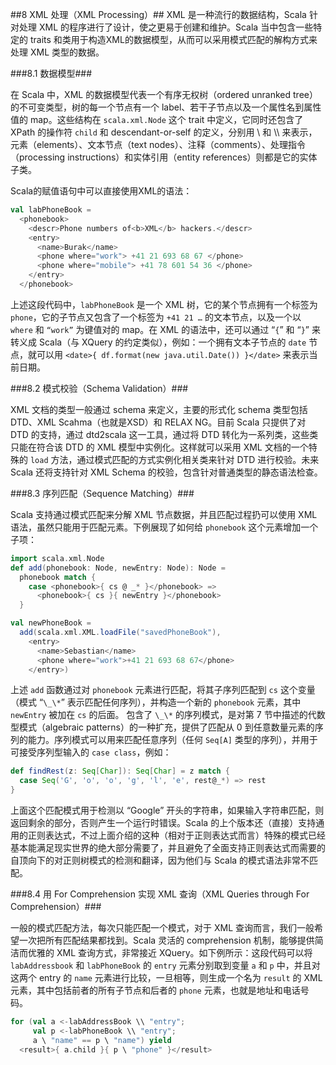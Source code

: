 ##8	XML 处理（XML Processing）##
XML 是一种流行的数据结构，Scala 针对处理 XML 的程序进行了设计，使之更易于创建和维护。Scala 当中包含一些特定的 traits 和类用于构造XML的数据模型，从而可以采用模式匹配的解构方式来处理 XML 类型的数据。

###8.1 数据模型###

在 Scala 中，XML 的数据模型代表一个有序无权树（ordered unranked tree）的不可变类型，树的每一个节点有一个 label、若干子节点以及一个属性名到属性值的 map。这些结构在 `scala.xml.Node` 这个 trait 中定义，它同时还包含了 XPath 的操作符 `child` 和 descendant-or-self 的定义，分别用 \ 和 \\\\ 来表示，元素（elements）、文本节点（text nodes）、注释（comments）、处理指令（processing instructions）和实体引用（entity references）则都是它的实体子类。

Scala的赋值语句中可以直接使用XML的语法：

```Scala
val labPhoneBook =
  <phonebook>
    <descr>Phone numbers of<b>XML</b> hackers.</descr>
    <entry>
      <name>Burak</name>
      <phone where="work"> +41 21 693 68 67 </phone>
      <phone where="mobile"> +41 78 601 54 36 </phone>
    </entry>
  </phonebook>
```

上述这段代码中，`labPhoneBook` 是一个 XML 树，它的某个节点拥有一个标签为 `phone`，它的子节点又包含了一个标签为 `+41 21 …` 的文本节点，以及一个以 `where` 和 `“work”` 为键值对的 map。在 XML 的语法中，还可以通过 “`{`” 和 “`}`” 来转义成 Scala（与 XQuery 的约定类似），例如：一个拥有文本子节点的 `date` 节点，就可以用 `<date>{ df.format(new java.util.Date()) }</date>` 来表示当前日期。

###8.2 模式校验（Schema Validation）###

XML 文档的类型一般通过 schema 来定义，主要的形式化 schema 类型包括 DTD、XML Scahma（也就是XSD）和 RELAX NG。目前 Scala 只提供了对 DTD 的支持，通过 dtd2scala 这一工具，通过将 DTD 转化为一系列类，这些类只能在符合该 DTD 的 XML 模型中实例化。这样就可以采用 XML 文档的一个特殊的 `load` 方法，通过模式匹配的方式实例化相关类来针对 DTD 进行校验。未来 Scala 还将支持针对 XML Schema 的校验，包含针对普通类型的静态语法检查。

###8.3 序列匹配（Sequence Matching）###

Scala 支持通过模式匹配来分解 XML 节点数据，并且匹配过程扔可以使用 XML 语法，虽然只能用于匹配元素。下例展现了如何给 `phonebook` 这个元素增加一个子项：

```Scala
import scala.xml.Node
def add(phonebook: Node, newEntry: Node): Node =
  phonebook match {
    case <phonebook>{ cs @ _* }</phonebook> =>
      <phonebook>{ cs }{ newEntry }</phonebook>
  }

val newPhoneBook =
  add(scala.xml.XML.loadFile("savedPhoneBook"),
    <entry>
      <name>Sebastian</name>
      <phone where="work">+41 21 693 68 67</phone>
    </entry>)
```

上述 `add` 函数通过对 `phonebook` 元素进行匹配，将其子序列匹配到 `cs` 这个变量（模式 “`\_\*`” 表示匹配任何序列），并构造一个新的 `phonebook` 元素，其中 `newEntry` 被加在 `cs` 的后面。
包含了 `\_\*` 的序列模式，是对第 7 节中描述的代数型模式（algebraic patterns）的一种扩充，提供了匹配从 0 到任意数量元素的序列的能力。序列模式可以用来匹配任意序列（任何 `Seq[A]` 类型的序列），并用于可接受序列型输入的 `case class`，例如：

```Scala
def findRest(z: Seq[Char]): Seq[Char] = z match {
  case Seq('G', 'o', 'o', 'g', 'l', 'e', rest@_*) => rest
}
```

上面这个匹配模式用于检测以 “Google” 开头的字符串，如果输入字符串匹配，则返回剩余的部分，否则产生一个运行时错误。Scala 的上个版本还（直接）支持通用的正则表达式，不过上面介绍的这种（相对于正则表达式而言）特殊的模式已经基本能满足现实世界的绝大部分需要了，并且避免了全面支持正则表达式而需要的自顶向下的对正则树模式的检测和翻译，因为他们与 Scala 的模式语法非常不匹配。

###8.4	用 For Comprehension 实现 XML 查询（XML Queries through For Comprehension）###

一般的模式匹配方法，每次只能匹配一个模式，对于 XML 查询而言，我们一般希望一次把所有匹配结果都找到。Scala 灵活的 comprehension 机制，能够提供简洁而优雅的 XML 查询方式，非常接近 XQuery。如下例所示：这段代码可以将 `labAddressbook` 和 `labPhoneBook` 的 `entry` 元素分别取到变量 `a` 和 `p` 中，并且对这两个 entry 的 `name` 元素进行比较，一旦相等，则生成一个名为 `result` 的 XML 元素，其中包括前者的所有子节点和后者的 `phone` 元素，也就是地址和电话号码。

```Scala
for (val a <-labAddressBook \\ "entry";
     val p <-labPhoneBook \\ "entry";
     a \ "name" == p \ "name") yield
  <result>{ a.child }{ p \ "phone" }</result>
```
